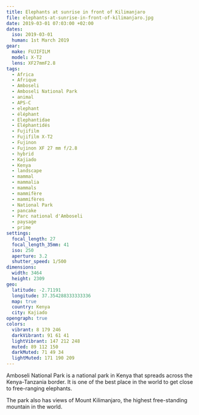```yaml
---
title: Elephants at sunrise in front of Kilimanjaro
file: elephants-at-sunrise-in-front-of-kilimanjaro.jpg
date: 2019-03-01 07:03:00 +02:00
dates:
  iso: 2019-03-01
  human: 1st March 2019
gear:
  make: FUJIFILM
  model: X-T2
  lens: XF27mmF2.8
tags:
  - Africa
  - Afrique
  - Amboseli
  - Amboseli National Park
  - animal
  - APS-C
  - elephant
  - éléphant
  - Elephantidae
  - Éléphantidés
  - Fujifilm
  - Fujifilm X-T2
  - Fujinon
  - Fujinon XF 27 mm f/2.8
  - hybrid
  - Kajiado
  - Kenya
  - landscape
  - mammal
  - mammalia
  - mammals
  - mammifère
  - mammifères
  - National Park
  - pancake
  - Parc national d'Amboseli
  - paysage
  - prime
settings:
  focal_length: 27
  focal_length_35mm: 41
  iso: 250
  aperture: 3.2
  shutter_speed: 1/500
dimensions:
  width: 3464
  height: 2309
geo:
  latitude: -2.71191
  longitude: 37.354288333333336
  map: true
  country: Kenya
  city: Kajiado
opengraph: true
colors:
  vibrant: 8 179 246
  darkVibrant: 91 61 41
  lightVibrant: 147 212 248
  muted: 89 112 150
  darkMuted: 71 49 34
  lightMuted: 171 190 209
---
```


Amboseli National Park is a national park in Kenya that spreads across the Kenya-Tanzania border. It is one of the best place in the world to get close to free-ranging elephants.

The park also has views of Mount Kilimanjaro, the highest free-standing mountain in the world.
